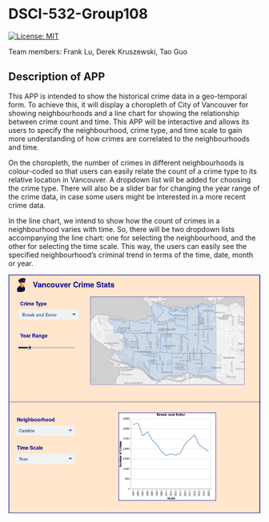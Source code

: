 # DSCI-532-Group108

[![License: MIT](https://img.shields.io/badge/License-MIT-yellow.svg)](https://opensource.org/licenses/MIT)

Team members: Frank Lu, Derek Kruszewski, Tao Guo  

## Description of APP  
This APP is intended to show the historical crime data in a geo-temporal form.  To achieve this, it will display a choropleth of City of Vancouver for showing neighbourhoods and a line chart for showing the relationship between crime count and time.   This APP will be interactive and allows its users to specify the neighbourhood, crime type, and time scale to gain more understanding of how crimes are correlated to the neighbourhoods and time.
  
On the choropleth, the number of crimes in different neighbourhoods is colour-coded so that users can easily relate the count of a crime type to its relative location in Vancouver.  A dropdown list will be added for choosing the crime type.  There will also be a slider bar for changing the year range of the crime data, in case some users might be interested in a more recent crime data.  
  
In the line chart, we intend to show how the count of crimes in a neighbourhood varies with time.  So, there will be two dropdown lists accompanying the line chart: one for selecting the neighbourhood, and the other for selecting the time scale.  This way, the users can easily see the specified neighbourhood’s criminal trend in terms of the time, date, month or year.  
  

![](img/App-Sketch.jpg)
